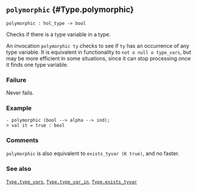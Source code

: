 ## `polymorphic` {#Type.polymorphic}


```
polymorphic : hol_type -> bool
```



Checks if there is a type variable in a type.


An invocation `polymorphic ty` checks to see if `ty` has an occurrence
of any type variable. It is equivalent in functionality to
`not o null o type_vars`, but may be more efficient in some situations,
since it can stop processing once it finds one type variable.

### Failure

Never fails.

### Example

    
    - polymorphic (bool --> alpha --> ind);
    > val it = true : bool
    



### Comments

`polymorphic` is also equivalent to `exists_tyvar (K true)`, and no faster.

### See also

[`Type.type_vars`](#Type.type_vars), [`Type.type_var_in`](#Type.type_var_in), [`Type.exists_tyvar`](#Type.exists_tyvar)

